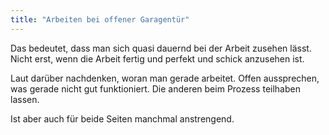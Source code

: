 ```yaml
---
title: "Arbeiten bei offener Garagentür"
---
```


Das bedeutet, dass man sich quasi dauernd bei der Arbeit zusehen lässt. Nicht erst, wenn die Arbeit fertig und perfekt und schick anzusehen ist. 


Laut darüber nachdenken, woran man gerade arbeitet. 
Offen aussprechen, was gerade nicht gut funktioniert.
Die anderen beim Prozess teilhaben lassen.

Ist aber auch für beide Seiten manchmal anstrengend.